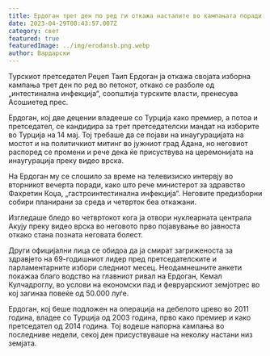 ```yaml
---
title: Ердоган трет ден по ред ги откажа настапите во кампањата поради болест
date: 2023-04-29T00:43:57.007Z
category: свет
featured: true
featuredImage: ../img/erodansb.png.webp
author: Вардарски
---
```


Турскиот претседател Реџеп Таип Ердоган ја откажа својата изборна кампања трет ден по ред во петокот, откако се разболе од „интестинална инфекција“, соопштија турските власти, пренесува Асошиетед прес.

Ердоган, кој две децении владееше со Турција како премиер, а потоа и претседател, се кандидира за трет претседателски мандат на изборите во Турција на 14 мај. Тој требаше да се појави на инаугурацијата на мостот и на политичкиот митинг во јужниот град Адана, но неговиот распоред се промени и рече дека ќе присуствува на церемонијата на инаугурација преку видео врска.

На Ердоган му се слошило за време на телевизиско интервју во вторникот вечерта поради, како што рече министерот за здравство Фахретин Коџа, „гастроинтестинална инфекција“. Неговите предизборни собири планирани за среда и четврток беа откажани.

Изгледаше бледо во четвртокот кога ја отвори нуклеарната централа Акују преку видео врска во неговото прво појавување во јавноста откако стана позната неговата болест.

Други официјални лица се обидоа да ја смират загриженоста за здравјето на 69-годишниот лидер пред претседателските и парламентарните избори следниот месец. Неодамнешните анкети покажаа благо водство на главниот ривал на Ердоган, Кемал Кулчадроглу, во услови на економски пад и февруарскиот земјотрес во кој загинаа повеќе од 50.000 луѓе.

Ердоган, кој беше подложен на операција на дебелото црево во 2011 година, владее со Турција од 2003 година, прво како премиер и како претседател од 2014 година. Тој водеше напорна кампања во последниве недели, секој ден присуствуваше на неколку настани низ земјата.
